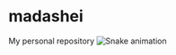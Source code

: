 # madashei
My personal repository
![Snake animation](https://github.com/thepiyushmalhotra/thepiyushmalhotra/blob/output/github-contribution-grid-snake.svg)
